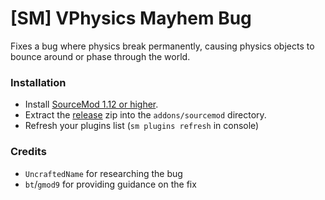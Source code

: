 # [SM] VPhysics Mayhem Bug

Fixes a bug where physics break permanently, causing physics objects to bounce around or phase through the world.

### Installation

- Install [SourceMod 1.12 or higher](https://wiki.alliedmods.net/Installing_SourceMod).
- Extract the [release](https://github.com/dysphie/sm-vphysics-mayhem-fix/releases) zip into the `addons/sourcemod` directory.
- Refresh your plugins list (`sm plugins refresh` in console)

### Credits
- `UncraftedName` for researching the bug
- `bt`/`gmod9` for providing guidance on the fix
